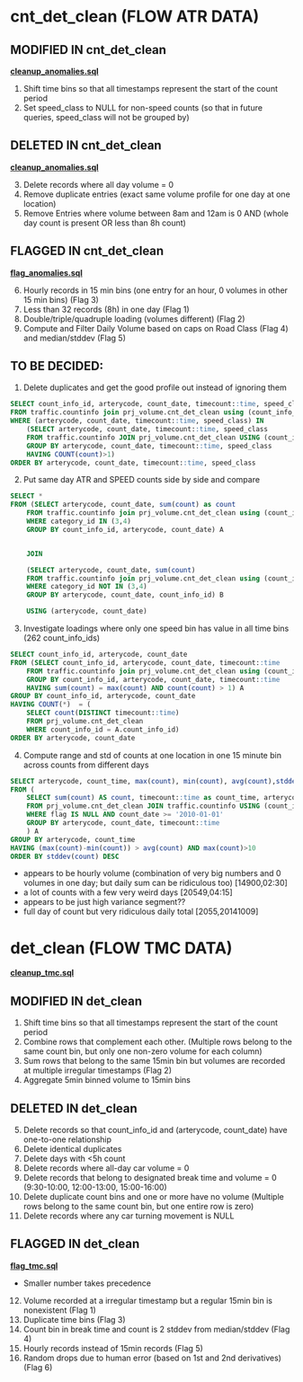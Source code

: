 # cnt_det_clean (FLOW ATR DATA)

## MODIFIED IN cnt_det_clean
**[cleanup_anomalies.sql](cleanup_anomalies.sql)**  

1. Shift time bins so that all timestamps represent the start of the count period
2. Set speed_class to NULL for non-speed counts (so that in future queries, speed_class will not be grouped by)

## DELETED IN cnt_det_clean
**[cleanup_anomalies.sql](cleanup_anomalies.sql)**  

3. Delete records where all day volume = 0
4. Remove duplicate entries (exact same volume profile for one day at one location)
5. Remove Entries where volume between 8am and 12am is 0 AND (whole day count is present OR less than 8h count)

## FLAGGED IN cnt_det_clean
**[flag_anomalies.sql](flag_anomalies.sql)**  

6. Hourly records in 15 min bins (one entry for an hour, 0 volumes in other 15 min bins) (Flag 3)
7. Less than 32 records (8h) in one day (Flag 1)
8. Double/triple/quadruple loading (volumes different) (Flag 2) 
9. Compute and Filter Daily Volume based on caps on Road Class (Flag 4) and median/stddev (Flag 5)   
	
## TO BE DECIDED:
1. Delete duplicates and get the good profile out instead of ignoring them
```sql
SELECT count_info_id, arterycode, count_date, timecount::time, speed_class
FROM traffic.countinfo join prj_volume.cnt_det_clean using (count_info_id)
WHERE (arterycode, count_date, timecount::time, speed_class) IN
	(SELECT arterycode, count_date, timecount::time, speed_class
	FROM traffic.countinfo JOIN prj_volume.cnt_det_clean USING (count_info_id)
	GROUP BY arterycode, count_date, timecount::time, speed_class
	HAVING COUNT(count)>1)
ORDER BY arterycode, count_date, timecount::time, speed_class
```
2. Put same day ATR and SPEED counts side by side and compare
```sql
SELECT *
FROM (SELECT arterycode, count_date, sum(count) as count
	FROM traffic.countinfo join prj_volume.cnt_det_clean using (count_info_id)
	WHERE category_id IN (3,4)
	GROUP BY count_info_id, arterycode, count_date) A


	JOIN 

	(SELECT arterycode, count_date, sum(count)
	FROM traffic.countinfo join prj_volume.cnt_det_clean using (count_info_id)
	WHERE category_id NOT IN (3,4)
	GROUP BY arterycode, count_date, count_info_id) B

	USING (arterycode, count_date)
```
3. Investigate loadings where only one speed bin has value in all time bins (262 count_info_ids)
```sql
SELECT count_info_id, arterycode, count_date
FROM (SELECT count_info_id, arterycode, count_date, timecount::time
	FROM traffic.countinfo join prj_volume.cnt_det_clean using (count_info_id)
	GROUP BY count_info_id, arterycode, count_date, timecount::time
	HAVING sum(count) = max(count) AND count(count) > 1) A
GROUP BY count_info_id, arterycode, count_date
HAVING COUNT(*)  = (
	SELECT count(DISTINCT timecount::time)
	FROM prj_volume.cnt_det_clean
	WHERE count_info_id = A.count_info_id)
ORDER BY arterycode, count_date
```  
4. Compute range and std of counts at one location in one 15 minute bin across counts from different days

```sql
SELECT arterycode, count_time, max(count), min(count), avg(count),stddev(count)
FROM (
	SELECT sum(count) AS count, timecount::time as count_time, arterycode
	FROM prj_volume.cnt_det_clean JOIN traffic.countinfo USING (count_info_id)
	WHERE flag IS NULL AND count_date >= '2010-01-01'
	GROUP BY arterycode, count_date, timecount::time
	) A
GROUP BY arterycode, count_time
HAVING (max(count)-min(count)) > avg(count) AND max(count)>10
ORDER BY stddev(count) DESC 
```
 - appears to be hourly volume (combination of very big numbers and 0 volumes in one day; but daily sum can be ridiculous too) [14900,02:30]
 - a lot of counts with a few very weird days [20549,04:15]
 - appears to be just high variance segment?? 
 - full day of count but very ridiculous daily total [2055,20141009]

# det_clean (FLOW TMC DATA)
**[cleanup_tmc.sql](cleanup_tmc.sql)**  

## MODIFIED IN det_clean

1. Shift time bins so that all timestamps represent the start of the count period
2. Combine rows that complement each other. (Multiple rows belong to the same count bin, but only one non-zero volume for each column)
3. Sum rows that belong to the same 15min bin but volumes are recorded at multiple irregular timestamps (Flag 2)
4. Aggregate 5min binned volume to 15min bins


## DELETED IN det_clean

5. Delete records so that count_info_id and (arterycode, count_date) have one-to-one relationship
6. Delete identical duplicates 
7. Delete days with <5h count
8. Delete records where all-day car volume = 0
9. Delete records that belong to designated break time and volume = 0 (9:30-10:00, 12:00-13:00, 15:00-16:00)
10. Delete duplicate count bins and one or more have no volume (Multiple rows belong to the same count bin, but one entire row is zero)
11. Delete records where any car turning movement is NULL

## FLAGGED IN det_clean 
**[flag_tmc.sql](flag_tmc.sql)** 
 
* Smaller number takes precedence
12. Volume recorded at a irregular timestamp but a regular 15min bin is nonexistent (Flag 1)
13. Duplicate time bins (Flag 3)
14. Count bin in break time and count is 2 stddev from median/stddev (Flag 4)
15. Hourly records instead of 15min records (Flag 5)
16. Random drops due to human error (based on 1st and 2nd derivatives) (Flag 6)